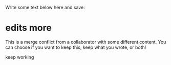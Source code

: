 Write some text below here and save:

edits more
=======

This is a merge conflict from a collaborator with some different content. You can choose if you want to keep this, keep what you wrote, or both!

keep working

